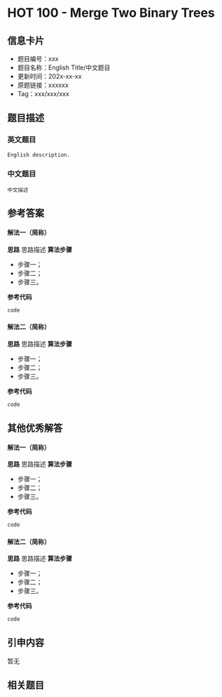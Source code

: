 # HOT 100 - Merge Two Binary Trees

<a name="g0NGH"></a>
## 信息卡片
- 题目编号：xxx
- 题目名称：English Title/中文题目
- 更新时间：202x-xx-xx
- 原题链接：xxxxxx
- Tag：xxx/xxx/xxx



<a name="qAFbW"></a>
## 题目描述
<a name="hlkEv"></a>
### 英文题目
```
English description.
```
<a name="zAGL6"></a>
### 中文题目
```
中文描述
```


<a name="fvlcH"></a>
## 参考答案
<a name="8DtlS"></a>
#### 解法一（简称）
**思路**
思路描述
**算法步骤**

- 步骤一；
- 步骤二；
- 步骤三。

**参考代码**
```java
code
```
<a name="sbiuh"></a>

#### 解法二（简称）

**思路**
思路描述
**算法步骤**

- 步骤一；
- 步骤二；
- 步骤三。

**参考代码**

```java
code
```

<a name="sbiuh"></a>

## 其他优秀解答
<a name="8DtlS"></a>

#### 解法一（简称）

**思路**
思路描述
**算法步骤**

- 步骤一；
- 步骤二；
- 步骤三。

**参考代码**

```java
code
```

<a name="sbiuh"></a>

#### 解法二（简称）

**思路**
思路描述
**算法步骤**

- 步骤一；
- 步骤二；
- 步骤三。

**参考代码**

```java
code
```

<a name="sbiuh"></a>

## 引申内容

<a name="8DtlS"></a>

暂无



## 相关题目

<a name="8DtlS"></a>










